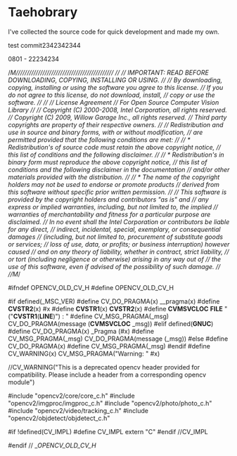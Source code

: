 # Taehobrary
 I've collected the source code for quick development and made my own.

test commit2342342344

0801 - 22234234

/*M////////////////////////////////////////////
//
//  IMPORTANT: READ BEFORE DOWNLOADING, COPYING, INSTALLING OR USING.
//
//  By downloading, copying, installing or using the software you agree to this license.
//  If you do not agree to this license, do not download, install,
//  copy or use the software.
//
//
//                           License Agreement
//                For Open Source Computer Vision Library
//
// Copyright (C) 2000-2008, Intel Corporation, all rights reserved.
// Copyright (C) 2009, Willow Garage Inc., all rights reserved.
// Third party copyrights are property of their respective owners.
//
// Redistribution and use in source and binary forms, with or without modification,
// are permitted provided that the following conditions are met:
//
//   * Redistribution's of source code must retain the above copyright notice,
//     this list of conditions and the following disclaimer.
//
//   * Redistribution's in binary form must reproduce the above copyright notice,
//     this list of conditions and the following disclaimer in the documentation
//     and/or other materials provided with the distribution.
//
//   * The name of the copyright holders may not be used to endorse or promote products
//     derived from this software without specific prior written permission.
//
// This software is provided by the copyright holders and contributors "as is" and
// any express or implied warranties, including, but not limited to, the implied
// warranties of merchantability and fitness for a particular purpose are disclaimed.
// In no event shall the Intel Corporation or contributors be liable for any direct,
// indirect, incidental, special, exemplary, or consequential damages
// (including, but not limited to, procurement of substitute goods or services;
// loss of use, data, or profits; or business interruption) however caused
// and on any theory of liability, whether in contract, strict liability,
// or tort (including negligence or otherwise) arising in any way out of
// the use of this software, even if advised of the possibility of such damage.
//
//M*/

#ifndef OPENCV_OLD_CV_H
#define OPENCV_OLD_CV_H

#if defined(_MSC_VER)
    #define CV_DO_PRAGMA(x) __pragma(x)
    #define __CVSTR2__(x) #x
    #define __CVSTR1__(x) __CVSTR2__(x)
    #define __CVMSVCLOC__ __FILE__ "("__CVSTR1__(__LINE__)") : "
    #define CV_MSG_PRAGMA(_msg) CV_DO_PRAGMA(message (__CVMSVCLOC__ _msg))
#elif defined(__GNUC__)
    #define CV_DO_PRAGMA(x) _Pragma (#x)
    #define CV_MSG_PRAGMA(_msg) CV_DO_PRAGMA(message (_msg))
#else
    #define CV_DO_PRAGMA(x)
    #define CV_MSG_PRAGMA(_msg)
#endif
#define CV_WARNING(x) CV_MSG_PRAGMA("Warning: " #x)

//CV_WARNING("This is a deprecated opencv header provided for compatibility. Please include a header from a corresponding opencv module")

#include "opencv2/core/core_c.h"
#include "opencv2/imgproc/imgproc_c.h"
#include "opencv2/photo/photo_c.h"
#include "opencv2/video/tracking_c.h"
#include "opencv2/objdetect/objdetect_c.h"

#if !defined(CV_IMPL)
#define CV_IMPL extern "C"
#endif //CV_IMPL

#endif // __OPENCV_OLD_CV_H_
